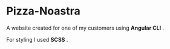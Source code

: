 # Pizza-Noastra
<p> A website created for one of my customers using <strong>Angular CLI</strong> .</p>
<p> For styling I used <strong>SCSS</strong> .</p>
